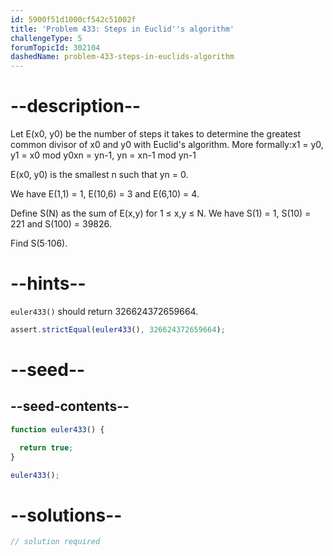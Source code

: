 ```yaml
---
id: 5900f51d1000cf542c51002f
title: 'Problem 433: Steps in Euclid''s algorithm'
challengeType: 5
forumTopicId: 302104
dashedName: problem-433-steps-in-euclids-algorithm
---
```


# --description--

Let E(x0, y0) be the number of steps it takes to determine the greatest common divisor of x0 and y0 with Euclid's algorithm. More formally:x1 = y0, y1 = x0 mod y0xn = yn-1, yn = xn-1 mod yn-1

E(x0, y0) is the smallest n such that yn = 0.

We have E(1,1) = 1, E(10,6) = 3 and E(6,10) = 4.

Define S(N) as the sum of E(x,y) for 1 ≤ x,y ≤ N. We have S(1) = 1, S(10) = 221 and S(100) = 39826.

Find S(5·106).

# --hints--

`euler433()` should return 326624372659664.

```js
assert.strictEqual(euler433(), 326624372659664);
```

# --seed--

## --seed-contents--

```js
function euler433() {

  return true;
}

euler433();
```

# --solutions--

```js
// solution required
```
